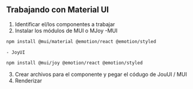 ## Trabajando con Material UI

1. Identificar el/los componentes a trabajar
2. Instalar los módulos de MUI o MJoy
    -MUI
```sh
npm install @mui/material @emotion/react @emotion/styled
```
    - JoyUI
```sh
npm install @mui/joy @emotion/react @emotion/styled
```

3. Crear archivos para el componente y pegar el códugo de JouUI / MUI
4. Renderizar